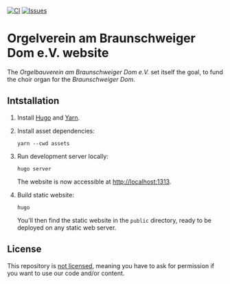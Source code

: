 [![CI](https://img.shields.io/github/actions/workflow/status/orgelverein/website/ci.yml?branch=master&style=flat-square)](https://github.com/orgelverein/website/actions/workflows/ci.yml)
[![Issues](https://img.shields.io/github/issues/orgelverein/website?style=flat-square)](https://github.com/orgelverein/website/issues)

# Orgelverein am Braunschweiger Dom e.V. website

The _Orgelbauverein am Braunschweiger Dom e.V._ set itself the goal, to fund the choir organ for the _Braunschweiger Dom_.

## Intstallation

1. Install [Hugo](https://gohugo.io/) and [Yarn](https://yarnpkg.com/).
1. Install asset dependencies:

    ```shell script
    yarn --cwd assets
    ```

1. Run development server locally:

    ```shell script
    hugo server
    ```

    The website is now accessible at [http://localhost:1313](http://localhost:1313).

1. Build static website:

    ```shell script
    hugo
    ```

    You'll then find the static website in the `public` directory, ready to be deployed on any static web server.


## License

This repository is [not licensed](https://choosealicense.com/no-permission/), meaning you have to ask for permission if you want to use our code and/or content.
